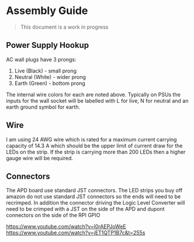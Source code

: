 # Assembly Guide

> This document is a work in progress

## Power Supply Hookup

AC wall plugs have 3 prongs:
1. Live (Black) - small prong
2. Neutral (White) - wider prong
3. Earth (Green) - bottom prong

The internal wire colors for each are noted above. Typically on PSUs the inputs for the wall socket will be labelled with L for live, N for neutral and an earth ground symbol for earth.

## Wire
I am using 24 AWG wire which is rated for a maximum current carrying capacity of 14.3 A which should be the upper limit of current draw for the LEDs on the strip. If the strip is carrying more than 200 LEDs then a higher gauge wire will be required. 

## Connectors
The APD board use standard JST connectors. The LED strips you buy off amazon do not use standard JST connectors so the ends will need to be recrimped. In addition the connector driving the Logic Level Converter will need to be crimped with a JST on the side of the APD and dupont connectors on the side of the RPI GPIO

https://www.youtube.com/watch?v=l0rAEPJoWeE
https://www.youtube.com/watch?v=jET1QTP1B7c&t=255s